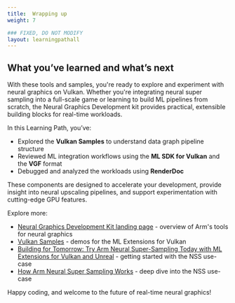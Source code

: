 ```yaml
---
title:  Wrapping up
weight: 7

### FIXED, DO NOT MODIFY
layout: learningpathall
---
```


## What you’ve learned and what’s next

With these tools and samples, you're ready to explore and experiment with neural graphics on Vulkan. Whether you're integrating neural super sampling into a full-scale game or learning to build ML pipelines from scratch, the Neural Graphics Development kit provides practical, extensible building blocks for real-time workloads.


In this Learning Path, you’ve:

- Explored the **Vulkan Samples** to understand data graph pipeline structure
- Reviewed ML integration workflows using the **ML SDK for Vulkan** and the **VGF** format
- Debugged and analyzed the workloads using **RenderDoc**

These components are designed to accelerate your development, provide insight into neural upscaling pipelines, and support experimentation with cutting-edge GPU features.

Explore more:

- [Neural Graphics Development Kit landing page](https://developer.arm.com/mobile-graphics-and-gaming/neural-graphics) - overview of Arm's tools for neural graphics
- [Vulkan Samples](https://github.com/ARM-software/Vulkan-Samples) - demos for the ML Extensions for Vulkan
- [Building for Tomorrow: Try Arm Neural Super-Sampling Today with ML Extensions for Vulkan and Unreal](https://community.arm.com/arm-community-blogs/b/mobile-graphics-and-gaming-blog/posts/how-to-access-arm-neural-super-sampling) - getting started with the NSS use-case
- [How Arm Neural Super Sampling Works](https://community.arm.com/arm-community-blogs/b/mobile-graphics-and-gaming-blog/posts/how-arm-neural-super-sampling-works) - deep dive into the NSS use-case

Happy coding, and welcome to the future of real-time neural graphics!
